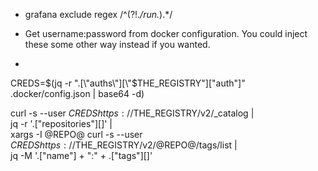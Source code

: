 - grafana exclude regex
/^(?!.*/run.*$).*$/

- Get username:password from docker configuration. You could inject these some other way instead if you wanted.
-
CREDS=$(jq -r ".[\"auths\"][\"$THE_REGISTRY\"][\"auth\"]" .docker/config.json | base64 -d)

curl -s --user $CREDS https://$THE_REGISTRY/v2/_catalog | \
    jq -r '.["repositories"][]' | \
    xargs -I @REPO@ curl -s --user $CREDS https://$THE_REGISTRY/v2/@REPO@/tags/list | \
    jq -M '.["name"] + ":" + .["tags"][]'

